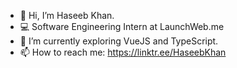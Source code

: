- 👋 Hi, I’m Haseeb Khan.
- 💻 Software Engineering Intern at LaunchWeb.me
- 🌱 I’m currently exploring VueJS and TypeScript.
- 📫 How to reach me: https://linktr.ee/HaseebKhan
